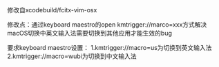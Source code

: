 修改自xcodebuild/fcitx-vim-osx

修改点：通过keyboard maestro的open kmtrigger://marco=xxx方式解决macOS切换中英文输入法需要切换到其他应用才能生效的bug


要求keyboard maestro设置：
1.kmtrigger://macro=us为切换到英文输入法  
2.kmtrigger://macro=wubi为切换到中文输入法
